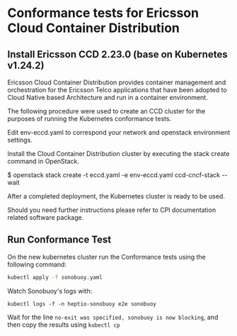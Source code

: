 # Conformance tests for Ericsson Cloud Container Distribution

## Install Ericsson CCD 2.23.0 (base on Kubernetes v1.24.2)

Ericsson Cloud Container Distribution provides container management and
orchestration for the Ericsson Telco applications that have been adopted to
Cloud Native based Architecture and run in a container environment.

The following procedure were used to create an CCD cluster for the purposes of
running the Kubernetes conformance tests.

Edit env-eccd.yaml to correspond your network and openstack environment
settings.

Install the Cloud Container Distribution cluster by executing the stack create
command in OpenStack.

$ openstack stack create -t eccd.yaml -e env-eccd.yaml ccd-cncf-stack --wait

After a completed deployment, the Kubernetes cluster is ready to be used.

Should you need further instructions please refer to CPI documentation related
software package.

## Run Conformance Test

On the new kubernetes cluster run the Conformance tests using the following
command:

```sh
kubectl apply -f sonobuoy.yaml
```

Watch Sonobuoy's logs with:

```
kubectl logs -f -n heptio-sonobuoy e2e sonobuoy
```

Wait for the line `no-exit was specified, sonobuoy is now blocking`, and then
copy the results using `kubectl cp`